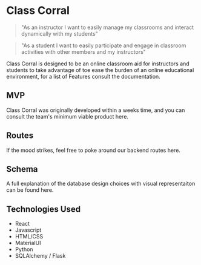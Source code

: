 # Class Corral
> "As an instructor I want to easily manage my classrooms and interact dynamically with my students"

> "As a student I want to easily participate and engage in classroom activities with other members and my instructors"

Class Corral is designed to be an online classroom aid for instructors and students to take advantage of toe ease the burden of an online educational environment, for a list of Features consult the documentation.

## MVP
Class Corral was originally developed within a weeks time, and you can consult the team's minimum viable product here.

## Routes
If the mood strikes, feel free to poke around our backend routes here.

## Schema
A full explanation of the database design choices with visual representaiton can be found here.

## Technologies Used
* React
* Javascript
* HTML/CSS
* MaterialUI
* Python
* SQLAlchemy / Flask
